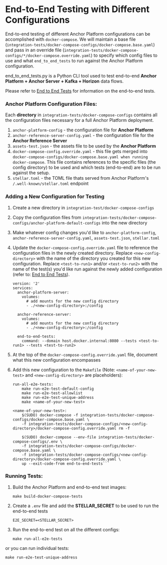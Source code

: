 # End-to-End Testing with Different Configurations

End-to-end testing of different Anchor Platform configurations can be accomplished with `docker-compose`. We will
maintain a base file (`integration-tests/docker-compose-configs/docker-compose.base.yaml`) and pass in an override
file (`integration-tests/docker-compose-configs/*/docker-compose.override.yaml`) to specify which config files to use
and what `end_to_end_tests` to run against the Anchor Platform configuration. 

end_to_end_tests.py is a Python CLI tool used to test end-to-end **Anchor Platform + Anchor Server + Kafka + 
Horizon** data flows.

Please refer to [End to End Tests](/end-to-end-tests/README.md) for information on the end-to-end tests.


### Anchor Platform Configuration Files:
Each **directory** in `integration-tests/docker-compose-configs` contains all the configuration files 
necessary for a full Anchor Platform deployment.
1) `anchor-platform-config` - the configuration file for **Anchor Platform**
2) `anchor-reference-server-config.yaml` - the configuration file for the **Anchor Reference Server**
3) `assets-test.json` - the assets file to be used by the **Anchor Platform**
4) `docker-compose-config.override.yaml` - this file gets merged into `docker-compose-configs/docker-compose.base.yaml
when running docker-compose`. This file contains references to the specific files (the config directory) to be used
and which tests (end-to-end) are to be run against the setup.
5) `stellar.toml` - the TOML file thats served from Anchor Platform's `/.well-known/stellar.toml` endpoint

### Adding a New Configuration for Testing
1) Create a new directory in `integration-test/docker-compose-configs` 
2) Copy the configuration files from `integration-tests/docker-compose-configs/anchor-platform-default-configs` 
into the new directory
3) Make whatever config changes you'd like to `anchor-platform-config`, `anchor-reference-server-config.yaml`, 
`assets-test.json`, `stellar.toml`
4) Update the `docker-compose-config.override.yaml` file to reference the configuration files in the newly created
directory. Replace `<new-config-directory>` with the name of the directory you created for this new configuration.
Replace `<test-to-run1>` and/or `<test-to-run2>` with the name of the test(s) you'd like run against the newly added
configuration (refer to: [End to End Tests](/end-to-end-tests/README.md)). 
    ```text
    version: '2'
    services:
      anchor-platform-server:
        volumes:
          # add mounts for the new config directory
          - ./<new-config-directory>:/config
    
      anchor-reference-server:
        volumes:
          # add mounts for the new config directory
          - ./<new-config-directory>:/config

      end-to-end-tests:
        command: --domain host.docker.internal:8080 --tests <test-to-run1> --tests <test-to-run2>
    ```  

5) At the top of the `docker-compose-config.override.yaml` file, document what this new configuration encompasses
6) Add this new configuration to the `Makefile` (Note: `<name-of-your-new-test>` and 
`<new-config-directory>` are placeholders):
    ```text
    run-all-e2e-tests:
        make run-e2e-test-default-config
        make run-e2e-test-allowlist
        make run-e2e-test-unique-address
        make <name-of-your-new-test>
    
    <name-of-your-new-test>:
        $(SUDO) docker-compose -f integration-tests/docker-compose-configs/docker-compose.base.yaml \
        -f integration-tests/docker-compose-configs/<new-config-directory>/docker-compose-config.override.yaml rm -f
    
        $(SUDO) docker-compose --env-file integration-tests/docker-compose-configs/.env \
        -f integration-tests/docker-compose-configs/docker-compose.base.yaml \
        -f integration-tests/docker-compose-configs/<new-config-directory>/docker-compose-config.override.yaml \
        up --exit-code-from end-to-end-tests```
    ```


### Running Tests:
1) Build the Anchor Platform and end-to-end test images:
   ```text
   make build-docker-compose-tests
   ```  
2) Create a `.env` file and add the **STELLAR_SECRET** to be used to run the end-to-end tests
   ```text
   E2E_SECRET=<STELLAR_SECRET>
   ```
3) Run the end-to-end test on all the different configs:
   ```text
   make run-all-e2e-tests
   ```
or you can run individual tests:
   ```text
   make run-e2e-test-unique-address
   ```